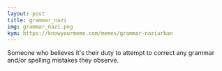 ```yaml
---
layout: post
title: grammar_nazi
img: grammar_nazi.png
kym: https://knowyourmeme.com/memes/grammar-naziurban 
---
```

Someone who believes it's their duty to attempt to correct any grammar and/or spelling mistakes they observe. 

